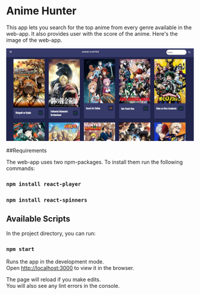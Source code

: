 # Anime Hunter

This app lets you search for the top anime from every genre available in the web-app. It also provides user with the score of the anime. Here's the image of the web-app.

<p align="center">
<img src="./img/home.jpg" width="600">
</p>

##Requirements

The web-app uses two npm-packages. To install them run the following commands:

### `npm install react-player`

### `npm install react-spinners`

## Available Scripts

In the project directory, you can run:

### `npm start`

Runs the app in the development mode.\
Open [http://localhost:3000](http://localhost:3000) to view it in the browser.

The page will reload if you make edits.\
You will also see any lint errors in the console.
